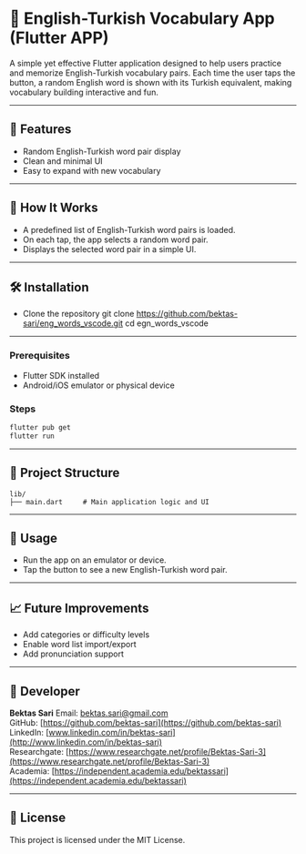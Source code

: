 # 📘 English-Turkish Vocabulary App (Flutter APP)

A simple yet effective Flutter application designed to help users practice and memorize English-Turkish vocabulary pairs. 
Each time the user taps the button, a random English word is shown with its Turkish equivalent, making vocabulary building interactive and fun.

---

## 🚀 Features

* Random English-Turkish word pair display
* Clean and minimal UI
* Easy to expand with new vocabulary

---

## 🧠 How It Works

* A predefined list of English-Turkish word pairs is loaded.
* On each tap, the app selects a random word pair.
* Displays the selected word pair in a simple UI.

---

## 🛠️ Installation

* Clone the repository
  git clone https://github.com/bektas-sari/eng_words_vscode.git
  cd egn_words_vscode

---
  
### Prerequisites

* Flutter SDK installed
* Android/iOS emulator or physical device

### Steps

```bash
flutter pub get
flutter run
```

---

## 📂 Project Structure

```
lib/
├── main.dart     # Main application logic and UI
```

---

## 📌 Usage

* Run the app on an emulator or device.
* Tap the button to see a new English-Turkish word pair.

---

## 📈 Future Improvements

* Add categories or difficulty levels
* Enable word list import/export
* Add pronunciation support

---

## 👤 Developer

**Bektas Sari**
Email: [bektas.sari@gmail.com](mailto:bektas.sari@gmail.com)  <br>
GitHub: [https://github.com/bektas-sari](https://github.com/bektas-sari) <br>
LinkedIn: [www.linkedin.com/in/bektas-sari](http://www.linkedin.com/in/bektas-sari) <br>
Researchgate: [https://www.researchgate.net/profile/Bektas-Sari-3](https://www.researchgate.net/profile/Bektas-Sari-3) <br>
Academia: [https://independent.academia.edu/bektassari](https://independent.academia.edu/bektassari) <br>

---

## 📃 License

This project is licensed under the MIT License.


